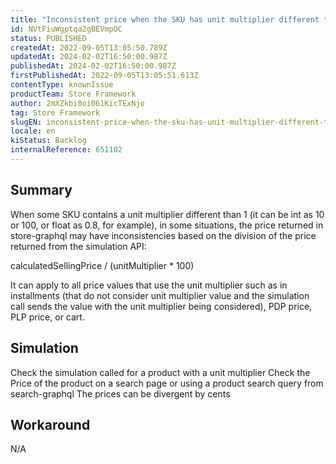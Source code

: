 ```yaml
---
title: "Inconsistent price when the SKU has unit multiplier different than 1"
id: NVtFiuWgptqa2gBEVmpOC
status: PUBLISHED
createdAt: 2022-09-05T13:05:50.789Z
updatedAt: 2024-02-02T16:50:00.987Z
publishedAt: 2024-02-02T16:50:00.987Z
firstPublishedAt: 2022-09-05T13:05:51.613Z
contentType: knownIssue
productTeam: Store Framework
author: 2mXZkbi0oi061KicTExNjo
tag: Store Framework
slugEN: inconsistent-price-when-the-sku-has-unit-multiplier-different-than-1
locale: en
kiStatus: Backlog
internalReference: 651102
---
```


## Summary


When some SKU contains a unit multiplier different than 1 (it can be int as 10 or 100, or float as 0.8, for example), in some situations, the price returned in store-graphql may have inconsistencies based on the division of the price returned from the simulation API:

calculatedSellingPrice / (unitMultiplier * 100)

It can apply to all price values that use the unit multiplier such as in installments (that do not consider unit multiplier value and the simulation call sends the value with the unit multiplier being considered), PDP price, PLP price, or cart.


##

## Simulation


Check the simulation called for a product with a unit multiplier
Check the Price of the product on a search page or using a product search query from search-graphql
The prices can be divergent by cents


##

## Workaround


N/A





